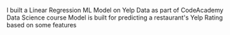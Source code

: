 I built a Linear Regression ML Model on Yelp Data as part of CodeAcademy Data Science course
Model is built for predicting a restaurant's Yelp Rating based on some features
